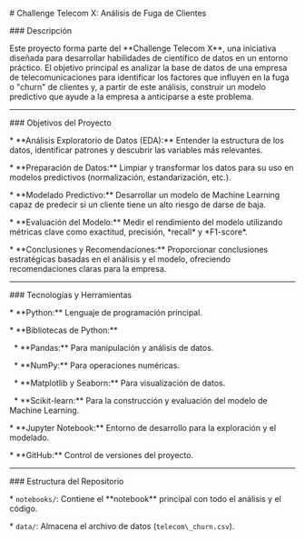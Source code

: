 \# Challenge Telecom X: Análisis de Fuga de Clientes



\### Descripción

Este proyecto forma parte del \*\*Challenge Telecom X\*\*, una iniciativa diseñada para desarrollar habilidades de científico de datos en un entorno práctico. El objetivo principal es analizar la base de datos de una empresa de telecomunicaciones para identificar los factores que influyen en la fuga o "churn" de clientes y, a partir de este análisis, construir un modelo predictivo que ayude a la empresa a anticiparse a este problema.



---



\### Objetivos del Proyecto

\* \*\*Análisis Exploratorio de Datos (EDA):\*\* Entender la estructura de los datos, identificar patrones y descubrir las variables más relevantes.

\* \*\*Preparación de Datos:\*\* Limpiar y transformar los datos para su uso en modelos predictivos (normalización, estandarización, etc.).

\* \*\*Modelado Predictivo:\*\* Desarrollar un modelo de Machine Learning capaz de predecir si un cliente tiene un alto riesgo de darse de baja.

\* \*\*Evaluación del Modelo:\*\* Medir el rendimiento del modelo utilizando métricas clave como exactitud, precisión, \*recall\* y \*F1-score\*.

\* \*\*Conclusiones y Recomendaciones:\*\* Proporcionar conclusiones estratégicas basadas en el análisis y el modelo, ofreciendo recomendaciones claras para la empresa.



---



\### Tecnologías y Herramientas

\* \*\*Python:\*\* Lenguaje de programación principal.

\* \*\*Bibliotecas de Python:\*\*

&nbsp;   \* \*\*Pandas:\*\* Para manipulación y análisis de datos.

&nbsp;   \* \*\*NumPy:\*\* Para operaciones numéricas.

&nbsp;   \* \*\*Matplotlib y Seaborn:\*\* Para visualización de datos.

&nbsp;   \* \*\*Scikit-learn:\*\* Para la construcción y evaluación del modelo de Machine Learning.

\* \*\*Jupyter Notebook:\*\* Entorno de desarrollo para la exploración y el modelado.

\* \*\*GitHub:\*\* Control de versiones del proyecto.



---



\### Estructura del Repositorio

\* `notebooks/`: Contiene el \*\*notebook\*\* principal con todo el análisis y el código.

\* `data/`: Almacena el archivo de datos (`telecom\_churn.csv`).



